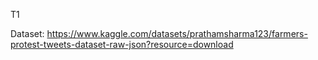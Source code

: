 T1

Dataset: https://www.kaggle.com/datasets/prathamsharma123/farmers-protest-tweets-dataset-raw-json?resource=download
